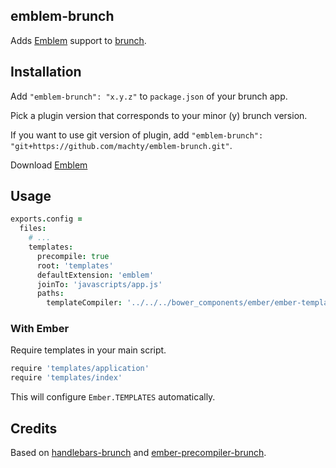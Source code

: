 ## emblem-brunch

Adds [Emblem](http://emblemjs.com/) support to [brunch](http://brunch.io).

## Installation

Add `"emblem-brunch": "x.y.z"` to `package.json` of your brunch app.

Pick a plugin version that corresponds to your minor (y) brunch version.

If you want to use git version of plugin, add
`"emblem-brunch": "git+https://github.com/machty/emblem-brunch.git"`.

Download [Emblem](http://emblemjs.com)

## Usage

```coffeescript
exports.config =
  files:
    # ...
    templates:
      precompile: true
      root: 'templates'
      defaultExtension: 'emblem'
      joinTo: 'javascripts/app.js'
      paths:
        templateCompiler: '../../../bower_components/ember/ember-template-compiler'
```

### With Ember

Require templates in your main script.

```coffeescript
require 'templates/application'
require 'templates/index'
```

This will configure `Ember.TEMPLATES` automatically.

## Credits

Based on [handlebars-brunch](https://github.com/brunch/handlebars-brunch) and
[ember-precompiler-brunch](https://github.com/chrixian/ember-precompiler-brunch).
